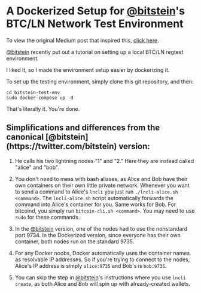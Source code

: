 # A Dockerized Setup for [@bitstein](https://twitter.com/bitstein)'s BTC/LN Network Test Environment

To view the original Medium post that inspired this, [click here](https://medium.com/@bitstein/setting-up-a-bitcoin-lightning-network-test-environment-ab967167594a).

[@bitstein](https://twitter.com/bitstein) recently put out a tutorial on setting up a local BTC/LN regtest environment.

I liked it, so I made the environment setup easier by dockerizing it.

To set up the testing environment, simply clone this git repository, and then:

```
cd bitstein-test-env
sudo docker-compose up -d
```

That's literally it. You're done.

<h2>Simplifications and differences from the canonical [@bitstein](https://twitter.com/bitstein) version:</h2>

1. He calls his two lightning nodes "1" and "2." Here they are instead called "alice" and "bob".

2. You don't need to mess with bash aliases, as Alice and Bob have their own containers on their own little private network. Whenever you want to send a command to Alice's `lncli` you just run `./lncli-alice.sh <command>`. The `lncli-alice.sh` script automatically forwards the command into Alice's container for you. Same works for Bob. For bitcoind, you simply run `bitcoin-cli.sh <command>`. You may need to use `sudo` for these commands.

3. In the [@bitstein](https://twitter.com/bitstein) version, one of the nodes had to use the nonstandard port 9734. In the Dockerized version, since everyone has their own container, both nodes run on the standard 9735.

4. For any Docker noobs, Docker automatically uses the container names as resolvable IP addresses. So if you're trying to connect to the nodes, Alice's IP address is simply `alice:9735` and Bob's is `bob:9735`.

5. You can skip the step in [@bitstein](https://twitter.com/bitstein)'s instructions where you use `lncli create`, as both Alice and Bob will spin up with already-created wallets.
